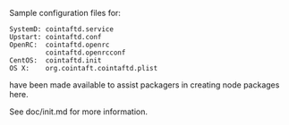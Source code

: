 Sample configuration files for:
```
SystemD: cointaftd.service
Upstart: cointaftd.conf
OpenRC:  cointaftd.openrc
         cointaftd.openrcconf
CentOS:  cointaftd.init
OS X:    org.cointaft.cointaftd.plist
```
have been made available to assist packagers in creating node packages here.

See doc/init.md for more information.
